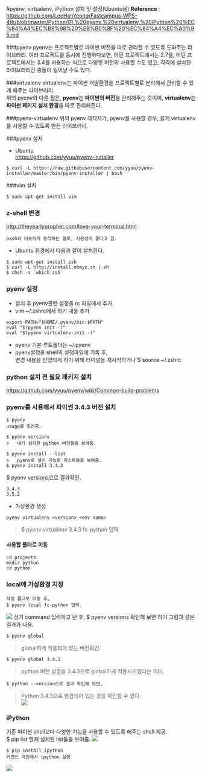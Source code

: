 #pyenv, virtualenv, iPython 설치 및 설정(Ubuntu용)
**Reference** : <https://github.com/LeeHanYeong/Fastcampus-WPS-4th/blob/master/Python/01.%20pyenv,%20virtualenv,%20iPython%20%EC%84%A4%EC%B9%98%20%EB%B0%8F%20%EC%84%A4%EC%A0%95.md>


###pyenv
pyenv는 프로젝트별로 파이썬 버전을 따로 관리할 수 있도록 도와주는 라이브러리.
여러 프로젝트를 동시에 진행하다보면, 어떤 프로젝트에서는 2.7을, 어떤 프로젝트에서는 3.4를 사용하는 식으로 다양한 버전의 사용할 수도 있고, 각각에 설치된 라이브러리간 충돌이 일어날 수도 있다.  

###virtualenv
virtualenv는 파이썬 개발환경을 프로젝트별로 분리해서 관리할 수 있게 해주는 라이브러리.  
위의 pyenv와 다른 점은, **pyenv는 파이썬의 버전**을 관리해주는 것이며, **virtualenv는 파이썬 패키지 설치 환경**을 따로 관리해준다.  

###pyenv-virtualenv
위의 pyenv 제작자가, pyenv를 사용할 경우, 쉽게 virtualenv를 사용할 수 있도록 만든 라이브러리.  

###pyenv 설치
- Ubuntu  
<https://github.com/yyuu/pyenv-installer>
```
$ curl -L https://raw.githubusercontent.com/yyuu/pyenv-installer/master/bin/pyenv-installer | bash  
```
###vim 설치
```
$ sudo apt-get install vim  
```

### z-shell 변경
<http://theyearlyprophet.com/love-your-terminal.html>
```
bash와 비슷하게 동작하는 셸로, 사용성이 좋다고 함.  
```
- Ubuntu 환경에서 다음과 같이 설치한다.
```
$ sudo apt-get install zsh
$ curl -L http://install.ohmyz.sh | sh
$ chsh -s `which zsh`
```
### pyenv 설정
- 설치 후 pyenv관련 설정을 rc 파일에서 추가.   
- vim ~/.zshrc에서 하기 내용 추가  
```
export PATH="$HOME/.pyenv/bin:$PATH"
eval "$(pyenv init -)"
eval "$(pyenv virtualenv-init -)"
```
- pyenv 기본 루트폴더는 ~/.pyenv
- pyenv설정을 shell의 설정파일에 기록 후,  
 변경 내용을 반영되게 하기 위해 터미널을 재시작하거나 $ source ~/.zshrc  

### python 설치 전 필요 패키지 설치
<https://github.com/yyuu/pyenv/wiki/Common-build-problems>

### pyenv를 사용해서 파이썬 3.4.3 버전 설치
```
$ pyenv  
usage를 알려줌.  
```
```
$ pyenv versions
>	내가 설치한 python 버전들을 보여줌.  
```
```
$ pyenv install --list  
>	pyenv로 설치 가능한 리스트들을 보여줌.  
$ pyenv install 3.4.3  
```
$ pyenv versions으로 결과확인.
```
3.4.3
3.5.2
```

- 가상환경 생성
```
pyenv virtualenv <version> <env name>  
```
>	$ pyenv virtualenv 3.4.3 fc-python 입력  

#### 사용할 폴더로 이동
```
cd projects  
mkdir python  
cd python  
```
### local에 가상환경 지정
```
작업 폴더로 이동 후,
$ pyenv local fc-python 입력.
```
![ ](imgs/pyenv.png  "pyenv 설정")
상기 command 입력하고 난 후, 
$ pyenv versions 확인해 보면 하기 그림과 같은 결과가 나옴.  
```
$ pyenv global
```
>	global하게 적용되어 있는 버전확인.
```
$ pyenv global 3.4.3
```
>	python 버전 설정을 3.4.3으로 global하게 적용시키겠다는 의미.
```
$ python --version으로 결과 확인해 보면,
```
>Python 3.4.3으로 변경되어 있는 것을 확인할 수 있다.  
![ ](imgs/pyenv-virtualenv-ipython-installation-guide.png  "pyenv-virtualenv installation guide")

### iPython
기존 파이썬 shell보다 다양한 기능을 사용할 수 있도록 해주는 shell 제공.  
$ pip list
현재 설치된 list들을 보여줌.
![ ](imgs/pip-installation.png  "pip installation guide")
```
$ pip install ipython  
커맨드 라인에서 ipython 실행  
```
![ ](imgs/ipython-installtion.png  "ipython install guide")


